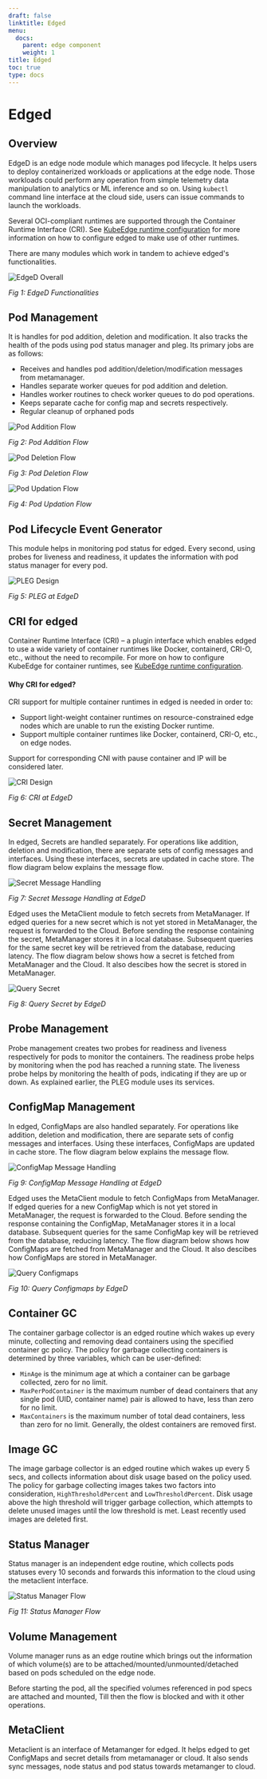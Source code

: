```yaml
---
draft: false
linktitle: Edged
menu:
  docs:
    parent: edge component
    weight: 1
title: Edged
toc: true
type: docs
---
```

# Edged

## Overview

EdgeD is an edge node module which manages pod lifecycle. It helps users to deploy containerized workloads or applications at the edge node. Those workloads could perform any operation from simple telemetry data manipulation to analytics or ML inference and so on. Using `kubectl` command line interface at the cloud side, users can issue commands to launch the workloads.

Several OCI-compliant runtimes are supported through the Container Runtime Interface (CRI). See [KubeEdge runtime configuration](../../configuration/cri.md) for more information on how to configure edged to make use of other runtimes.

There are many modules which work in tandem to achieve edged's functionalities.

![EdgeD Overall](/img/edged/edged-overall.png)

*Fig 1: EdgeD Functionalities*

## Pod Management

It is handles for pod addition, deletion and modification. It also tracks the health of the pods using pod status manager and pleg.
Its primary jobs are as follows:

- Receives and handles pod addition/deletion/modification messages from metamanager.
- Handles separate worker queues for pod addition and deletion.
- Handles worker routines to check worker queues to do pod operations.
- Keeps separate cache for config map and secrets respectively.
- Regular cleanup of orphaned pods

![Pod Addition Flow](/img/edged/pod-addition-flow.png)

*Fig 2: Pod Addition Flow*

![Pod Deletion Flow](/img/edged/pod-deletion-flow.png)

*Fig 3: Pod Deletion Flow*

![Pod Updation Flow](/img/edged/pod-update-flow.png)

*Fig 4: Pod Updation Flow*

## Pod Lifecycle Event Generator

This module helps in monitoring pod status for edged. Every second, using probes for liveness and readiness, it updates the information with pod status manager for every pod.

![PLEG Design](/img/edged/pleg-flow.png)

*Fig 5: PLEG at EdgeD*

## CRI for edged

Container Runtime Interface (CRI) – a plugin interface which enables edged to use a wide variety of container runtimes like Docker, containerd, CRI-O, etc., without the need to recompile. For more on how to configure KubeEdge for container runtimes, see [KubeEdge runtime configuration](../../configuration/cri.md).

#### Why CRI for edged?
CRI support for multiple container runtimes in edged is needed in order to:
+ Support light-weight container runtimes on resource-constrained edge nodes which are unable to run the existing Docker runtime.
+ Support multiple container runtimes like Docker, containerd, CRI-O, etc., on edge nodes.

Support for corresponding CNI with pause container and IP will be considered later.

![CRI Design](/img/edged/edged-cri.png)

*Fig 6: CRI at EdgeD*

## Secret Management

In edged, Secrets are handled separately. For operations like addition, deletion and modification, there are separate sets of config messages and interfaces.
Using these interfaces, secrets are updated in cache store.
The flow diagram below explains the message flow.

![Secret Message Handling](/img/edged/secret-handling.png)

*Fig 7: Secret Message Handling at EdgeD*

Edged uses the MetaClient module to fetch secrets from MetaManager. If edged queries for a new secret which is not yet stored in MetaManager, the request is forwarded to the Cloud. Before sending the response containing the secret, MetaManager stores it in a local database. Subsequent queries for the same secret key will be retrieved from the database, reducing latency. The flow diagram below shows how a secret is fetched from MetaManager and the Cloud. It also descibes how the secret is stored in MetaManager.

![Query Secret](/img/edged/query-secret-from-edged.png)

*Fig 8: Query Secret by EdgeD*

## Probe Management

Probe management creates two probes for readiness and liveness respectively for pods to monitor the containers. The readiness probe helps by monitoring when the pod has reached a running state. The liveness probe helps by monitoring the health of pods, indicating if they are up or down.
As explained earlier, the PLEG module uses its services.


## ConfigMap Management
In edged, ConfigMaps are also handled separately. For operations like addition, deletion and modification, there are separate sets of config messages and interfaces.
Using these interfaces, ConfigMaps are updated in cache store.
The flow diagram below explains the message flow.

![ConfigMap Message Handling](/img/edged/configmap-handling.png)

*Fig 9: ConfigMap Message Handling at EdgeD*

Edged uses the MetaClient module to fetch ConfigMaps from MetaManager. If edged queries for a new ConfigMap which is not yet stored in MetaManager, the request is forwarded to the Cloud. Before sending the response containing the ConfigMap, MetaManager stores it in a local database. Subsequent queries for the same ConfigMap key will be retrieved from the database, reducing latency. The flow diagram below shows how ConfigMaps are fetched from MetaManager and the Cloud. It also descibes how ConfigMaps are stored in MetaManager.

![Query Configmaps](/img/edged/query-configmap-from-edged.png)

*Fig 10: Query Configmaps by EdgeD*

## Container GC

The container garbage collector is an edged routine which wakes up every minute, collecting and removing dead containers using the specified container gc policy.
The policy for garbage collecting containers is determined by three variables, which can be user-defined:
+ `MinAge` is the minimum age at which a container can be garbage collected, zero for no limit.
+ `MaxPerPodContainer` is the maximum number of dead containers that any single pod (UID, container name) pair is allowed to have, less than zero for no limit.
+ `MaxContainers` is the maximum number of total dead containers, less than zero for no limit. Generally, the oldest containers are removed first.

## Image GC

The image garbage collector is an edged routine which wakes up every 5 secs, and collects information about disk usage based on the policy used.
The policy for garbage collecting images takes two factors into consideration, `HighThresholdPercent` and `LowThresholdPercent`. Disk usage above the high threshold will trigger garbage collection, which attempts to delete unused images until the low threshold is met. Least recently used images are deleted first.

## Status Manager

Status manager is an independent edge routine, which collects pods statuses every 10 seconds and forwards this information to the cloud using the metaclient interface.

![Status Manager Flow](/img/edged/pod-status-manger-flow.png)

*Fig 11: Status Manager Flow*

## Volume Management

Volume manager runs as an edge routine which brings out the information of which volume(s) are to be attached/mounted/unmounted/detached based on pods scheduled on the edge node.

Before starting the pod, all the specified volumes referenced in pod specs are attached and mounted, Till then the flow is blocked and with it other operations.

## MetaClient

Metaclient is an interface of Metamanger for edged. It helps edged to get ConfigMaps and secret details from metamanager or cloud.
It also sends sync messages, node status and pod status towards metamanger to cloud.
